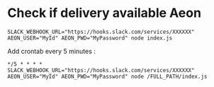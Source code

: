 # Check if delivery available Aeon

```shell
SLACK_WEBHOOK_URL="https://hooks.slack.com/services/XXXXXX" AEON_USER="MyId" AEON_PWD="MyPassword" node index.js
```

Add crontab every 5 minutes :
```shell
*/5 * * * *  SLACK_WEBHOOK_URL="https://hooks.slack.com/services/XXXXXX" AEON_USER="MyId" AEON_PWD="MyPassword" node /FULL_PATH/index.js
```
